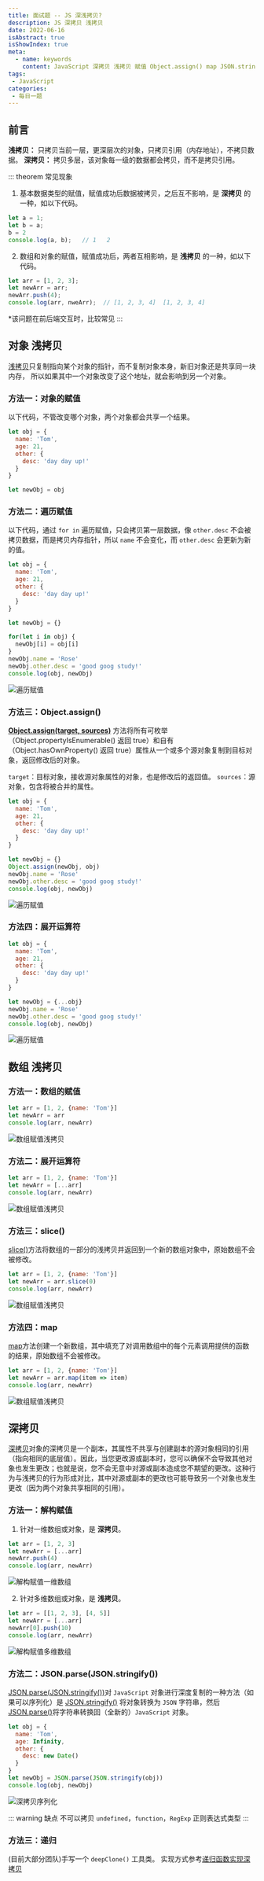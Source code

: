 ```yaml
---
title: 面试题 -- JS 深浅拷贝?
description: JS 深拷贝 浅拷贝
date: 2022-06-16
isAbstract: true
isShowIndex: true
meta:
  - name: keywords
    content: JavaScript 深拷贝 浅拷贝 赋值 Object.assign() map JSON.stringfy() JSON.parse()
tags:
 - JavaScript 
categories:
 - 每日一题
---
```


## 前言

**浅拷贝：** 只拷贝当前一层，更深层次的对象，只拷贝引用（内存地址），不拷贝数据。
**深拷贝：** 拷贝多层，该对象每一级的数据都会拷贝，而不是拷贝引用。

<!-- more -->

::: theorem 常见现象
1. 基本数据类型的赋值，赋值成功后数据被拷贝，之后互不影响，是 **深拷贝** 的一种，如以下代码。

```js
let a = 1;
let b = a;
b = 2
console.log(a, b);   // 1   2
```

2. 数组和对象的赋值，赋值成功后，两者互相影响，是 **浅拷贝** 的一种，如以下代码。

```js
let arr = [1, 2, 3];
let newArr = arr;
newArr.push(4);
console.log(arr, nweArr);  // [1, 2, 3, 4]  [1, 2, 3, 4]
```
*该问题在前后端交互时，比较常见
:::

## 对象 浅拷贝

[浅拷贝](https://baike.baidu.com/item/%E6%B5%85%E6%8B%B7%E8%B4%9D/8648181?fr=aladdin)只复制指向某个对象的指针，而不复制对象本身，新旧对象还是共享同一块内存， 所以如果其中一个对象改变了这个地址，就会影响到另一个对象。

### 方法一：对象的赋值

以下代码，不管改变哪个对象，两个对象都会共享一个结果。
```js 9
let obj = {
  name: 'Tom',
  age: 21,
  other: {
    desc: 'day day up!'
  }
}

let newObj = obj
```

### 方法二：遍历赋值

以下代码，通过 `for in` 遍历赋值，只会拷贝第一层数据，像 `other.desc` 不会被拷贝数据，而是拷贝内存指针，所以 `name` 不会变化，而 `other.desc` 会更新为新的值。
```js 11
let obj = {
  name: 'Tom',
  age: 21,
  other: {
    desc: 'day day up!'
  }
}

let newObj = {}

for(let i in obj) {
  newObj[i] = obj[i]
}
newObj.name = 'Rose'
newObj.other.desc = 'good goog study!'
console.log(obj, newObj)
```
![遍历赋值](https://cdn.rayshine.site/深浅拷贝/遍历赋值.png)


### 方法三：Object.assign()

**[Object.assign(target, sources)](https://developer.mozilla.org/zh-CN/docs/Web/JavaScript/Reference/Global_Objects/Object/assign)** 方法将所有可枚举（Object.propertyIsEnumerable() 返回 true）和自有（Object.hasOwnProperty() 返回 true）属性从一个或多个源对象复制到目标对象，返回修改后的对象。

`target`：目标对象，接收源对象属性的对象，也是修改后的返回值。
`sources`：源对象，包含将被合并的属性。

```js
let obj = {
  name: 'Tom',
  age: 21,
  other: {
    desc: 'day day up!'
  }
}

let newObj = {}
Object.assign(newObj, obj)
newObj.name = 'Rose'
newObj.other.desc = 'good goog study!'
console.log(obj, newObj)
```
![遍历赋值](https://cdn.rayshine.site/深浅拷贝/遍历赋值.png)


### 方法四：展开运算符

```js
let obj = {
  name: 'Tom',
  age: 21,
  other: {
    desc: 'day day up!'
  }
}

let newObj = {...obj}
newObj.name = 'Rose'
newObj.other.desc = 'good goog study!'
console.log(obj, newObj)
```
![遍历赋值](https://cdn.rayshine.site/深浅拷贝/遍历赋值.png)

## 数组 浅拷贝

### 方法一：数组的赋值

```js
let arr = [1, 2, {name: 'Tom'}]
let newArr = arr
console.log(arr, newArr)
```
![数组赋值浅拷贝](https://cdn.rayshine.site/深浅拷贝/数组赋值浅拷贝.png)

### 方法二：展开运算符

```js
let arr = [1, 2, {name: 'Tom'}]
let newArr = [...arr]
console.log(arr, newArr)
```
![数组赋值浅拷贝](https://cdn.rayshine.site/深浅拷贝/数组赋值浅拷贝.png)


### 方法三：slice()

[slice()](https://developer.mozilla.org/en-US/docs/Web/JavaScript/Reference/Global_Objects/Array/slice)方法将数组的一部分的浅拷贝并返回到一个新的数组对象中，原始数组不会被修改。

```js
let arr = [1, 2, {name: 'Tom'}]
let newArr = arr.slice(0)
console.log(arr, newArr)
```
![数组赋值浅拷贝](https://cdn.rayshine.site/深浅拷贝/数组赋值浅拷贝.png)


### 方法四：map

[map](https://developer.mozilla.org/en-US/docs/Web/JavaScript/Reference/Global_Objects/Array/map)方法创建一个新数组，其中填充了对调用数组中的每个元素调用提供的函数的结果，原始数组不会被修改。

```js
let arr = [1, 2, {name: 'Tom'}]
let newArr = arr.map(item => item)
console.log(arr, newArr)
```
![数组赋值浅拷贝](https://cdn.rayshine.site/深浅拷贝/数组赋值浅拷贝.png)


## 深拷贝

[深拷贝](https://developer.mozilla.org/en-US/docs/Glossary/Deep_copy)对象的深拷贝是一个副本，其属性不共享与创建副本的源对象相同的引用（指向相同的底层值）。因此，当您更改源或副本时，您可以确保不会导致其他对象也发生更改；也就是说，您不会无意中对源或副本造成您不期望的更改。这种行为与浅拷贝的行为形成对比，其中对源或副本的更改也可能导致另一个对象也发生更改（因为两个对象共享相同的引用）。

### 方法一：解构赋值

1. 针对一维数组或对象，是 **深拷贝**。

```js 2
let arr = [1, 2, 3]
let newArr = [...arr]
newArr.push(4)
console.log(arr, newArr)
```
![解构赋值一维数组](https://cdn.rayshine.site/深浅拷贝/解构赋值一维数组.png)

2. 针对多维数组或对象，是 **浅拷贝**。

```js 2,3
let arr = [[1, 2, 3], [4, 5]]
let newArr = [...arr]
newArr[0].push(10)
console.log(arr, newArr)
```
![解构赋值多维数组](https://cdn.rayshine.site/深浅拷贝/解构赋值多维数组.png)

### 方法二：JSON.parse(JSON.stringify())

[JSON.parse(JSON.stringify())](https://developer.mozilla.org/en-US/docs/Glossary/Deep_copy)对 `JavaScript` 对象进行深度复制的一种方法（如果可以序列化）是 [JSON.stringify()](https://developer.mozilla.org/en-US/docs/Web/JavaScript/Reference/Global_Objects/JSON/stringify) 将对象转换为 `JSON` 字符串，然后 [JSON.parse()](https://developer.mozilla.org/en-US/docs/Web/JavaScript/Reference/Global_Objects/JSON/parse)将字符串转换回（全新的）`JavaScript` 对象。

```js 8
let obj = {
  name: 'Tom',
  age: Infinity,
  other: {
    desc: new Date()
  }
}
let newObj = JSON.parse(JSON.stringify(obj))
console.log(obj, newObj)
```
![深拷贝序列化](https://cdn.rayshine.site/深浅拷贝/深拷贝序列化.png)

::: warning 缺点
不可以拷贝 `undefined`，`function`，`RegExp` 正则表达式类型
:::


### 方法三：递归
(目前大部分团队)手写一个 `deepClone()` 工具类。
实现方式参考[递归函数实现深拷贝](https://blog.csdn.net/weixin_46665155/article/details/117430725)